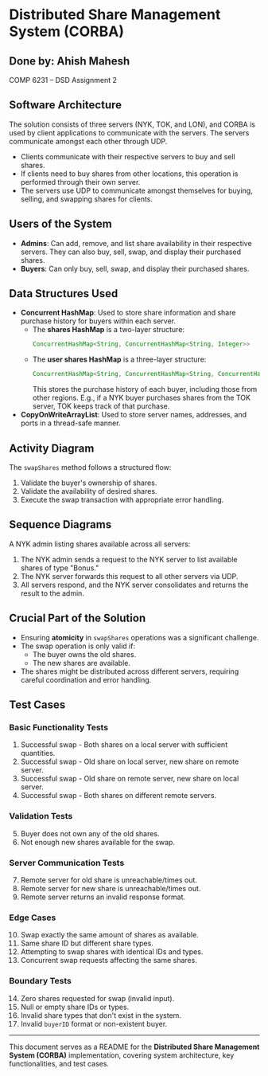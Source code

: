 # Distributed Share Management System (CORBA)

## Done by: Ahish Mahesh  
COMP 6231 – DSD Assignment 2  

## Software Architecture  
The solution consists of three servers (NYK, TOK, and LON), and CORBA is used by client applications to communicate with the servers. The servers communicate amongst each other through UDP.  

- Clients communicate with their respective servers to buy and sell shares.  
- If clients need to buy shares from other locations, this operation is performed through their own server.  
- The servers use UDP to communicate amongst themselves for buying, selling, and swapping shares for clients.  

## Users of the System  
- **Admins**: Can add, remove, and list share availability in their respective servers. They can also buy, sell, swap, and display their purchased shares.  
- **Buyers**: Can only buy, sell, swap, and display their purchased shares.  

## Data Structures Used  
- **Concurrent HashMap**: Used to store share information and share purchase history for buyers within each server.  
  - The **shares HashMap** is a two-layer structure:  
    ```java
    ConcurrentHashMap<String, ConcurrentHashMap<String, Integer>>
    ```
  - The **user shares HashMap** is a three-layer structure:  
    ```java
    ConcurrentHashMap<String, ConcurrentHashMap<String, ConcurrentHashMap<String, Integer>>>
    ```
    This stores the purchase history of each buyer, including those from other regions. E.g., if a NYK buyer purchases shares from the TOK server, TOK keeps track of that purchase.  
- **CopyOnWriteArrayList**: Used to store server names, addresses, and ports in a thread-safe manner.  

## Activity Diagram  
The `swapShares` method follows a structured flow:  
1. Validate the buyer's ownership of shares.  
2. Validate the availability of desired shares.  
3. Execute the swap transaction with appropriate error handling.  

## Sequence Diagrams  
A NYK admin listing shares available across all servers:  
1. The NYK admin sends a request to the NYK server to list available shares of type "Bonus."  
2. The NYK server forwards this request to all other servers via UDP.  
3. All servers respond, and the NYK server consolidates and returns the result to the admin.  

## Crucial Part of the Solution  
- Ensuring **atomicity** in `swapShares` operations was a significant challenge.  
- The swap operation is only valid if:  
  - The buyer owns the old shares.  
  - The new shares are available.  
- The shares might be distributed across different servers, requiring careful coordination and error handling.  

## Test Cases  
### Basic Functionality Tests  
1. Successful swap - Both shares on a local server with sufficient quantities.  
2. Successful swap - Old share on local server, new share on remote server.  
3. Successful swap - Old share on remote server, new share on local server.  
4. Successful swap - Both shares on different remote servers.  

### Validation Tests  
5. Buyer does not own any of the old shares.  
6. Not enough new shares available for the swap.  

### Server Communication Tests  
7. Remote server for old share is unreachable/times out.  
8. Remote server for new share is unreachable/times out.  
9. Remote server returns an invalid response format.  

### Edge Cases  
10. Swap exactly the same amount of shares as available.  
11. Same share ID but different share types.  
12. Attempting to swap shares with identical IDs and types.  
13. Concurrent swap requests affecting the same shares.  

### Boundary Tests  
14. Zero shares requested for swap (invalid input).  
15. Null or empty share IDs or types.  
16. Invalid share types that don't exist in the system.  
17. Invalid `buyerID` format or non-existent buyer.  

---
This document serves as a README for the **Distributed Share Management System (CORBA)** implementation, covering system architecture, key functionalities, and test cases.
